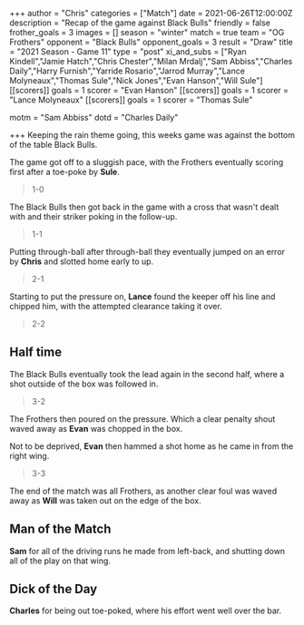 +++
author = "Chris"
categories = ["Match"]
date = 2021-06-26T12:00:00Z
description = "Recap of the game against Black Bulls"
friendly = false
frother_goals = 3
images = []
season = "winter"
match = true
team = "OG Frothers"
opponent = "Black Bulls"
opponent_goals = 3
result = "Draw"
title = "2021 Season - Game 11"
type = "post"
xi_and_subs = ["Ryan Kindell","Jamie Hatch","Chris Chester","Milan Mrdalj","Sam Abbiss","Charles Daily","Harry Furnish","Yarride Rosario","Jarrod Murray","Lance Molyneaux","Thomas Sule","Nick Jones","Evan Hanson","Will Sule"]
[[scorers]]
goals = 1
scorer = "Evan Hanson"
[[scorers]]
goals = 1
scorer = "Lance Molyneaux"
[[scorers]]
goals = 1
scorer = "Thomas Sule"

motm = "Sam Abbiss"
dotd = "Charles Daily"

+++
Keeping the rain theme going, this weeks game was against the bottom of the table Black Bulls.

The game got off to a sluggish pace, with the Frothers eventually scoring first after a toe-poke by **Sule**.

> 1-0

The Black Bulls then got back in the game with a cross that wasn't dealt with and their striker poking in the follow-up.

> 1-1

Putting through-ball after through-ball they eventually jumped on an error by **Chris** and slotted home early to up.

> 2-1

Starting to put the pressure on, **Lance** found the keeper off his line and chipped him, with the attempted clearance taking it over.

> 2-2

## Half time

The Black Bulls eventually took the lead again in the second half, where a shot outside of the box was followed in.

> 3-2

The Frothers then poured on the pressure. Which a clear penalty shout waved away as **Evan** was chopped in the box.

Not to be deprived, **Evan** then hammed a shot home as he came in from the right wing.

> 3-3

The end of the match was all Frothers, as another clear foul was waved away as **Will** was taken out on the edge of the box.

## Man of the Match

**Sam** for all of the driving runs he made from left-back, and shutting down all of the play on that wing.

## Dick of the Day

**Charles** for being out toe-poked, where his effort went well over the bar.
